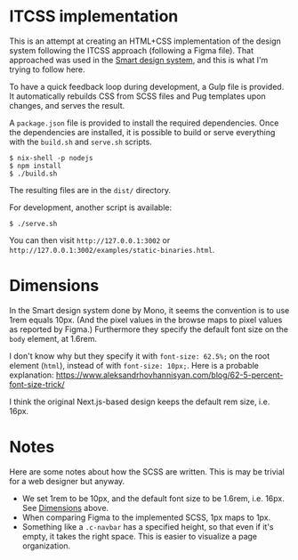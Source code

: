 # ITCSS implementation

This is an attempt at creating an HTML+CSS implementation of the design system
following the ITCSS approach (following a Figma file). That approached was used
in the [Smart design system](https://design.smart.coop/), and this is what I'm
trying to follow here.

To have a quick feedback loop during development, a Gulp file is provided. It
automatically rebuilds CSS from SCSS files and Pug templates upon changes, and
serves the result.

A `package.json` file is provided to install the required dependencies. Once
the dependencies are installed, it is possible to build or serve everything
with the `build.sh` and `serve.sh` scripts.

```
$ nix-shell -p nodejs
$ npm install
$ ./build.sh
```

The resulting files are in the `dist/` directory.

For development, another script is available:

```
$ ./serve.sh
```

You can then visit `http://127.0.0.1:3002` or
`http://127.0.0.1:3002/examples/static-binaries.html`.

# Dimensions

In the Smart design system done by Mono, it seems the convention is to use 1rem
equals 10px. (And the pixel values in the browse maps to pixel values as
reported by Figma.) Furthermore they specify the default font size on the
`body` element, at 1.6rem.

I don't know why but they specify it with `font-size: 62.5%;` on the root
element (`html`), instead of with `font-size: 10px;`. Here is a probable
explanation:
https://www.aleksandrhovhannisyan.com/blog/62-5-percent-font-size-trick/

I think the original Next.js-based design keeps the default rem size, i.e.
16px.

# Notes

Here are some notes about how the SCSS are written. This is may be trivial for
a web designer but anyway.

- We set 1rem to be 10px, and the default font size to be 1.6rem, i.e. 16px.
  See [Dimensions](#Dimensions) above.
- When comparing Figma to the implemented SCSS, 1px maps to 1px.
- Something like a `.c-navbar` has a specified height, so that even if it's
  empty, it takes the right space. This is easier to visualize a page
  organization.
